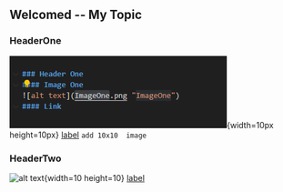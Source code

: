## Welcomed -- My Topic
### HeaderOne
![alt text](ImageOne.PNG "ImageOne"){width=10px height=10px}
[label](http://example.com)
```add 10x10  image ```




### HeaderTwo
![alt text](ImageTwo.PNG "ImageTwo"){width=10 height=10}
[label](http://example.com)


 
